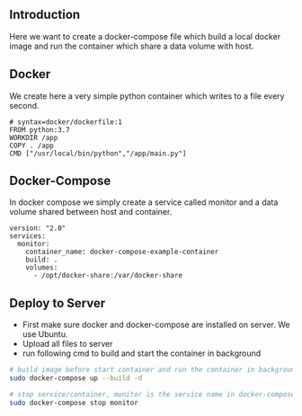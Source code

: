 ## Introduction

Here we want to create a docker-compose file which build a local docker image and run the container which share a data volume with host. 

## Docker 
We create here a very simple python container which writes to a file every second.  

```docker
# syntax=docker/dockerfile:1
FROM python:3.7
WORKDIR /app
COPY . /app
CMD ["/usr/local/bin/python","/app/main.py"]
```

## Docker-Compose

In docker compose we simply create a service called monitor and a data volume shared between host and container. 
```
version: "2.0"
services:
  monitor:
    container_name: docker-compose-example-container
    build: .
    volumes:
      - /opt/docker-share:/var/docker-share
```

## Deploy to Server
- First make sure docker and docker-compose are installed on server. We use Ubuntu.
- Upload all files to server
- run following cmd to build and start the container in background
```bash
# build image before start container and run the container in background
sudo docker-compose up --build -d 

# stop service/container, monitor is the service name in docker-compose.yml
sudo docker-compose stop monitor 
```

